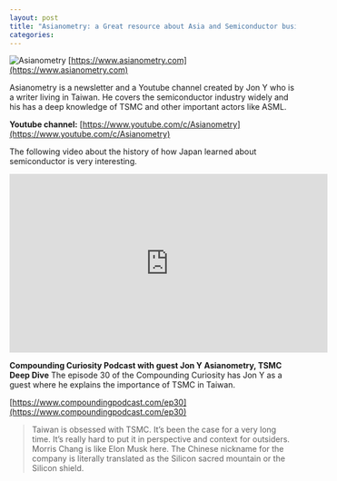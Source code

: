 ```yaml
---
layout: post
title: "Asianometry: a Great resource about Asia and Semiconductor business"
categories: 
---
```


![Asianometry](https://yt3.googleusercontent.com/BkPLt627VJDtspEOcksWX_PHJ0VhVVFUETEhSYKOriuxSVIqKXw1PeSbdPoRYldwO8kOcT3bRA=w1060-fcrop64=1,00005a57ffffa5a8-k-c0xffffffff-no-nd-rj)
[https://www.asianometry.com](https://www.asianometry.com)

Asianometry is a newsletter and a Youtube channel created by Jon Y who is a writer living in Taiwan. 
He covers the semiconductor industry widely and his has a deep knowledge of TSMC and other important actors like ASML.  

**Youtube channel:** 
[https://www.youtube.com/c/Asianometry](https://www.youtube.com/c/Asianometry)

The following video about the history of how Japan learned about semiconductor is very interesting. 

<iframe width="560" height="315" src="https://www.youtube.com/embed/bwhU9goCiaI?si=tSN2Raiwr-ZQBQcl" title="YouTube video player" frameborder="0" allow="accelerometer; autoplay; clipboard-write; encrypted-media; gyroscope; picture-in-picture; web-share" allowfullscreen></iframe>

**Compounding Curiosity Podcast with guest Jon Y Asianometry, TSMC Deep Dive**
The episode 30 of the Compounding Curiosity has Jon Y as a guest where he explains the importance of TSMC in Taiwan. 

[https://www.compoundingpodcast.com/ep30](https://www.compoundingpodcast.com/ep30)

> Taiwan is obsessed with TSMC. It’s been the case for a very long time. It’s really hard to put it in perspective and context for outsiders. Morris Chang is like Elon Musk here. The Chinese nickname for the company is literally translated as the Silicon sacred mountain or the Silicon shield.












